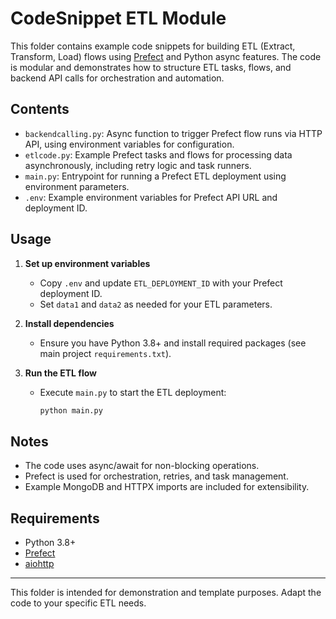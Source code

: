 # CodeSnippet ETL Module

This folder contains example code snippets for building ETL (Extract, Transform, Load) flows using [Prefect](https://www.prefect.io/) and Python async features. The code is modular and demonstrates how to structure ETL tasks, flows, and backend API calls for orchestration and automation.

## Contents

- `backendcalling.py`: Async function to trigger Prefect flow runs via HTTP API, using environment variables for configuration.
- `etlcode.py`: Example Prefect tasks and flows for processing data asynchronously, including retry logic and task runners.
- `main.py`: Entrypoint for running a Prefect ETL deployment using environment parameters.
- `.env`: Example environment variables for Prefect API URL and deployment ID.

## Usage

1. **Set up environment variables**
   - Copy `.env` and update `ETL_DEPLOYMENT_ID` with your Prefect deployment ID.
   - Set `data1` and `data2` as needed for your ETL parameters.

2. **Install dependencies**
   - Ensure you have Python 3.8+ and install required packages (see main project `requirements.txt`).

3. **Run the ETL flow**
   - Execute `main.py` to start the ETL deployment:
     ```bash
     python main.py
     ```

## Notes
- The code uses async/await for non-blocking operations.
- Prefect is used for orchestration, retries, and task management.
- Example MongoDB and HTTPX imports are included for extensibility.

## Requirements
- Python 3.8+
- [Prefect](https://docs.prefect.io/)
- [aiohttp](https://docs.aiohttp.org/)

---
This folder is intended for demonstration and template purposes. Adapt the code to your specific ETL needs.
